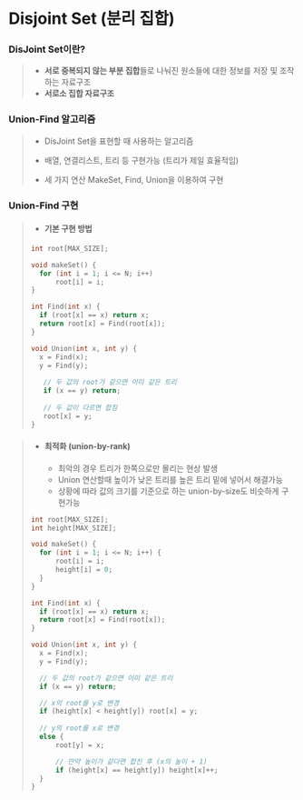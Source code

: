 # Disjoint Set (분리 집합)



### DisJoint Set이란?

> - **서로 중복되지 않는 부분 집합**들로 나눠진 원소들에 대한 정보를 저장 및 조작하는 자료구조
> - **서로소 집합 자료구조**



### Union-Find 알고리즘

>- DisJoint Set을 표현할 때 사용하는 알고리즘
>- 배열, 연결리스트, 트리 등 구현가능 (트리가 제일 효율적임)
>
>- 세 가지 연산 MakeSet, Find, Union을 이용하여 구현



### Union-Find 구현

>- #### 기본 구현 방법
>
>```c++
>int root[MAX_SIZE];
>
>void makeSet() {
>	for (int i = 1; i <= N; i++)
>		root[i] = i;
>}
>
>int Find(int x) {
>	if (root[x] == x) return x;
>	return root[x] = Find(root[x]);
>}
>
>void Union(int x, int y) {
>	x = Find(x);
>	y = Find(y);
>	
>    // 두 값의 root가 같으면 이미 같은 트리
>    if (x == y) return;
>    
>    // 두 값이 다르면 합침
>    root[x] = y;
>}
>```



>- #### 최적화 (union-by-rank)
>
>    - 최악의 경우 트리가 한쪽으로만 몰리는 현상 발생
>    - Union 연산할때 높이가 낮은 트리를 높은 트리 밑에 넣어서 해결가능
>    - 상황에 따라 값의 크기를 기준으로 하는 union-by-size도 비슷하게 구현가능
>
>```c++
>int root[MAX_SIZE];
>int height[MAX_SIZE];
>
>void makeSet() {
>	for (int i = 1; i <= N; i++) {
>		root[i] = i;
>		height[i] = 0;
>	}
>}
>
>int Find(int x) {
>	if (root[x] == x) return x;
>	return root[x] = Find(root[x]);
>}
>
>void Union(int x, int y) {
>	x = Find(x);
>	y = Find(y);
>
>	// 두 값의 root가 같으면 이미 같은 트리
>	if (x == y) return;
>
>	// x의 root를 y로 변경
>	if (height[x] < height[y]) root[x] = y;
>	
>	// y의 root를 x로 변경
>	else {
>		root[y] = x;
>
>		// 만약 높이가 같다면 합친 후 (x의 높이 + 1)
>		if (height[x] == height[y]) height[x]++;
>	}
>}
>```
>

